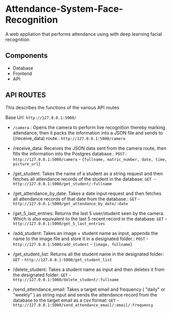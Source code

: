# Attendance-System-Face-Recognition
A web appliation that performs attendance using with deep learning facial recognition

## Components
- Database
- Frontend
- API

## API ROUTES
This describes the functions of the various API routes

Base Url: ``` http://127.0.0.1:5000/ ```

- ``` /camera ``` : Opens the camera to perform live recognition thereby marking attendance, then it packs the information into a JSON file and sends to (/receive_data) route.: ```http://127.0.0.1:5000/camera```

- /receive_data: Receives the JSON data sent from the camera route, then  fills the information into the Postgres database.: ```POST:``` ```http://127.0.0.1:5000/camera``` - ```{fullname, matric_number, date, time, picture_url}```

- /get_student: Takes the name of a student as a string request and then fetches all attendance records of the student in the database: ```GET ```- ```http://127.0.0.1:5000/get_student/:fullname``` 

- /get_attendance_by_date: Takes a date input request and then fetches all attendance records of that date from the database.: ```GET``` - ```http://127.0.0.1:5000/get_attendance_by_date/:date```

- /get_5_last_entries: Returns the last 5 user/student seen by the camera. Which is also equivalent to the last 5 recent record in the database: ```GET``` - ```http://127.0.0.1:5000/get_5_last_entries```

- /add_student: Takes an image + student name as input, appends the name to the image file and store it in a designated folder.: ```POST```  - ```http://127.0.0.1:5000/add_student``` - ```{image, fullname}```

- /get_student_list: Returns all the student name in the designated folder: ```GET``` - ```http://127.0.0.1:5000/get_student_list```

- /delete_student: Takes a student name as input and then deletes it from the designated folder: ```GET``` - ```http://127.0.0.1:5000/delete_student/:fullname```

- /send_attendance_email: Takes a target email and frequency ( "daily" or "weekly" ) as string input and sends the attendance record from the database to the target email as a csv format: ```GET``` - ```http://127.0.0.1:5000/send_attendance_email/:email/:frequency```

